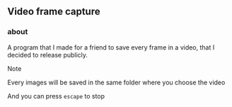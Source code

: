 ## Video frame capture

### about

A program that I made for a friend to save every frame in a video, that I decided to release publicly.

> [!NOTE]
> Every images will be saved in the same folder where you choose the video
> 
> And you can press `escape` to stop
